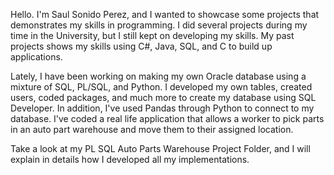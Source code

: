 Hello. I'm Saul Sonido Perez, and I wanted to showcase some projects that demonstrates my skills in programming. I did several projects during my time in the University, but I still kept on developing my skills. My past projects shows my skills using C#, Java, SQL, and C to build up applications. 

Lately, I have been working on making my own Oracle database using a mixture of SQL, PL/SQL, and Python. I developed my own tables, created users, coded packages, and much more to create my database using SQL Developer. In addition, I've used Pandas through Python to connect to my database. I've coded a real life application that allows a worker to pick parts in an auto part warehouse and move them to their assigned location. 

Take a look at my PL SQL Auto Parts Warehouse Project Folder, and I will explain in details how I developed all my implementations.
